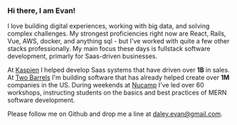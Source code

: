 ### Hi there, I am Evan!

I love building digital experiences, working with big data, and solving complex challenges.
My strongest proficiencies right now are React, Rails, Vue, AWS, docker, and anything sql -
but I've worked with quite a few other stacks professionally.
My main focus these days is fullstack software development, primarly for Saas-driven businesses.


At
[Kaspien](https://www.kaspien.com/software/)
I helped develop Saas systems that have driven over **1B** in sales. At
[Two Barrels](https://www.twobarrels.com/)
I'm building software that has already helped create over **1M** companies in the US. 
During weekends at 
[Nucamp](https://www.nucamp.co/)
I've led over 60 workshops, instructing students on the basics and best practices of MERN software development.


Please follow me on Github and drop me a line at daley.evan@gmail.com.
